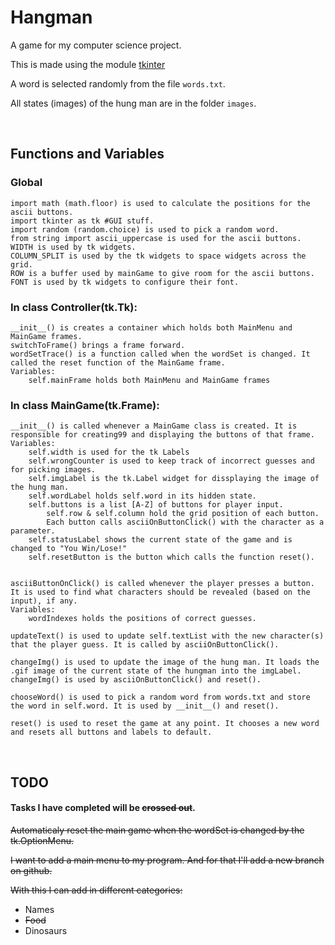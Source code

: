 # Hangman

A game for my computer science project.

This is made using the module [tkinter](https://wiki.python.org/moin/TkInter)

A word is selected randomly from the file `words.txt`.

All states (images) of the hung man are in the folder `images`.

<br>

## Functions and Variables

### Global
```
import math (math.floor) is used to calculate the positions for the ascii buttons.
import tkinter as tk #GUI stuff.
import random (random.choice) is used to pick a random word.
from string import ascii_uppercase is used for the ascii buttons.
WIDTH is used by tk widgets.
COLUMN_SPLIT is used by the tk widgets to space widgets across the grid.
ROW is a buffer used by mainGame to give room for the ascii buttons.
FONT is used by tk widgets to configure their font.

```

### In class Controller(tk.Tk):

```
__init__() is creates a container which holds both MainMenu and MainGame frames.
switchToFrame() brings a frame forward.
wordSetTrace() is a function called when the wordSet is changed. It called the reset function of the MainGame frame.
Variables:
    self.mainFrame holds both MainMenu and MainGame frames
```

### In class MainGame(tk.Frame):

```
__init__() is called whenever a MainGame class is created. It is responsible for creating99 and displaying the buttons of that frame.
Variables:
    self.width is used for the tk Labels
    self.wrongCounter is used to keep track of incorrect guesses and for picking images.
    self.imgLabel is the tk.Label widget for dissplaying the image of the hung man.
    self.wordLabel holds self.word in its hidden state.
    self.buttons is a list [A-Z] of buttons for player input.
        self.row & self.column hold the grid position of each button.
        Each button calls asciiOnButtonClick() with the character as a parameter.
    self.statusLabel shows the current state of the game and is changed to "You Win/Lose!"
    self.resetButton is the button which calls the function reset().


asciiButtonOnClick() is called whenever the player presses a button. It is used to find what characters should be revealed (based on the input), if any.
Variables:
    wordIndexes holds the positions of correct guesses.

updateText() is used to update self.textList with the new character(s) that the player guess. It is called by asciiOnButtonClick().

changeImg() is used to update the image of the hung man. It loads the .gif image of the current state of the hungman into the imgLabel. changeImg() is used by asciiOnButtonClick() and reset().

chooseWord() is used to pick a random word from words.txt and store the word in self.word. It is used by __init__() and reset().

reset() is used to reset the game at any point. It chooses a new word and resets all buttons and labels to default.
```

<br>

## TODO

#### Tasks I have completed will be ~~crossed out~~.

~~Automaticaly reset the main game when the wordSet is changed by the tk.OptionMenu.~~

~~I want to add a main menu to my program. And for that I'll add a new branch on github.~~

~~With this I can add in different categories:~~
* Names
* ~~Food~~
* Dinosaurs
